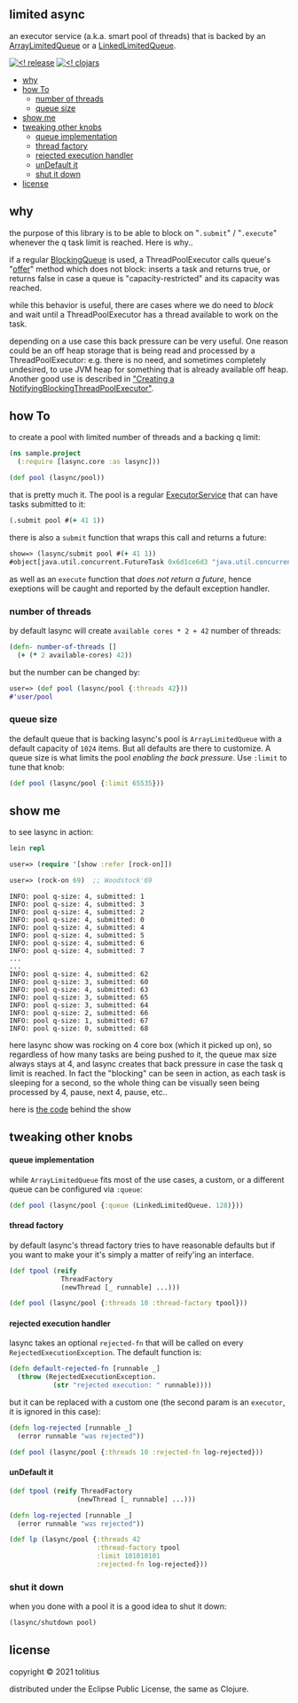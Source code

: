 ## limited async

an executor service (a.k.a. smart pool of threads) that is backed by an [ArrayLimitedQueue](src/java/lasync/limitq/ArrayLimitedQueue.java) or a [LinkedLimitedQueue](src/java/lasync/limitq/LinkedLimitedQueue.java).

[![<! release](https://img.shields.io/badge/dynamic/json.svg?label=release&url=https%3A%2F%2Fclojars.org%2Ftolitius%2Flasync%2Flatest-version.json&query=version&colorB=blue)](https://github.com/tolitius/lasync/releases)
[![<! clojars](https://img.shields.io/clojars/v/tolitius/lasync.svg)](https://clojars.org/tolitius/lasync)

- [why](#why)
- [how To](#how-to)
  - [number of threads](#number-of-threads)
  - [queue size](#queue-size)
- [show me](#show-me)
- [tweaking other knobs](#tweaking-other-knobs)
    - [queue implementation](#queue-implementation)
    - [thread factory](#thread-factory)
    - [rejected execution handler](#rejected-execution-handler)
    - [unDefault it](#undefault-it)
  - [shut it down](#shut-it-down)
- [license](#license)

## why

the purpose of this library is to be able to block on "`.submit`" / "`.execute`" whenever the q task limit is reached. Here is why..

if a regular [BlockingQueue](http://docs.oracle.com/javase/7/docs/api/java/util/concurrent/BlockingQueue.html) is used,
a ThreadPoolExecutor calls queue's "[offer](http://docs.oracle.com/javase/7/docs/api/java/util/concurrent/BlockingQueue.html#offer\(E\))"
method which does not block: inserts a task and returns true, or returns false in case a queue is "capacity-restricted" and its capacity was reached.

while this behavior is useful, there are cases where we do need to _block_ and wait until a ThreadPoolExecutor has
a thread available to work on the task.

depending on a use case this back pressure can be very useful. One reason could be an off heap storage that is being read and processed
by a ThreadPoolExecutor: e.g. there is no need, and sometimes completely undesired, to use JVM heap for something that is already available off heap.
Another good use is described in ["Creating a NotifyingBlockingThreadPoolExecutor"](https://web.archive.org/web/20130111220826/https://today.java.net/pub/a/today/2008/10/23/creating-a-notifying-blocking-thread-pool-executor.html).

## how To

to create a pool with limited number of threads and a backing q limit:

```clojure
(ns sample.project
  (:require [lasync.core :as lasync]))

(def pool (lasync/pool))
```

that is pretty much it. The pool is a regular [ExecutorService](http://docs.oracle.com/javase/7/docs/api/java/util/concurrent/ExecutorService.html) that can have tasks submitted to it:

```clojure
(.submit pool #(+ 41 1))
```

there is also a `submit` function that wraps this call and returns a future:

```clojure
show=> (lasync/submit pool #(+ 41 1))
#object[java.util.concurrent.FutureTask 0x6d1ce6d3 "java.util.concurrent.FutureTask@6d1ce6d3"]
```

as well as an `execute` function that _does not return a future_, hence exeptions will be caught and reported by the default exception handler.

### number of threads

by default lasync will create `available cores * 2 + 42` number of threads:

```clojure
(defn- number-of-threads []
  (+ (* 2 available-cores) 42))
```

but the number can be changed by:

```clojure
user=> (def pool (lasync/pool {:threads 42}))
#'user/pool
```

### queue size

the default queue that is backing lasync's pool is `ArrayLimitedQueue` with a default capacity of `1024` items. But all defaults are there to customize.
A queue size is what limits the pool _enabling the back pressure_. Use `:limit` to tune that knob:

```clojure
(def pool (lasync/pool {:limit 65535}))
```

## show me

to see lasync in action:

```clojure
lein repl
```

```clojure
user=> (require '[show :refer [rock-on]])
```

```clojure
user=> (rock-on 69)  ;; Woodstock'69
```

```
INFO: pool q-size: 4, submitted: 1
INFO: pool q-size: 4, submitted: 3
INFO: pool q-size: 4, submitted: 2
INFO: pool q-size: 4, submitted: 0
INFO: pool q-size: 4, submitted: 4
INFO: pool q-size: 4, submitted: 5
INFO: pool q-size: 4, submitted: 6
INFO: pool q-size: 4, submitted: 7
...
...
INFO: pool q-size: 4, submitted: 62
INFO: pool q-size: 3, submitted: 60
INFO: pool q-size: 4, submitted: 63
INFO: pool q-size: 3, submitted: 65
INFO: pool q-size: 3, submitted: 64
INFO: pool q-size: 2, submitted: 66
INFO: pool q-size: 1, submitted: 67
INFO: pool q-size: 0, submitted: 68
```

here lasync show was rocking on 4 core box (which it picked up on), so regardless of how many tasks are being pushed to it,
the queue max size always stays at 4, and lasync creates that back pressure in case the task q limit is reached.
In fact the "blocking" can be seen in action, as each task is sleeping for a second,
so the whole thing can be visually seen being processed by 4, pause, next 4, pause, etc..

here is [the code](dev/show.clj) behind the show

## tweaking other knobs

#### queue implementation

while `ArrayLimitedQueue` fits most of the use cases, a custom, or a different queue can be configured via `:queue`:

```clojure
(def pool (lasync/pool {:queue (LinkedLimitedQueue. 128)}))
```

#### thread factory

by default lasync's thread factory tries to have reasonable defaults but if you want to make your it's simply a matter
of reify'ing an interface.

```clojure
(def tpool (reify
             ThreadFactory
             (newThread [_ runnable] ...)))

(def pool (lasync/pool {:threads 10 :thread-factory tpool}))
```

#### rejected execution handler

lasync takes an optional `rejected-fn` that will be called on every `RejectedExecutionException`. The default function is:

```clojure
(defn default-rejected-fn [runnable _]
  (throw (RejectedExecutionException.
           (str "rejected execution: " runnable))))
```

but it can be replaced with a custom one (the second param is an `executor`, it is ignored in this case):

```clojure
(defn log-rejected [runnable _]
  (error runnable "was rejected"))

(def pool (lasync/pool {:threads 10 :rejected-fn log-rejected}))
```

#### unDefault it

```clojure
(def tpool (reify ThreadFactory
                 (newThread [_ runnable] ...)))

(defn log-rejected [runnable _]
  (error runnable "was rejected"))

(def lp (lasync/pool {:threads 42
                      :thread-factory tpool
                      :limit 101010101
                      :rejected-fn log-rejected}))
```

### shut it down

when you done with a pool it is a good idea to shut it down:

```clojure
(lasync/shutdown pool)
```

## license

copyright © 2021 tolitius

distributed under the Eclipse Public License, the same as Clojure.
